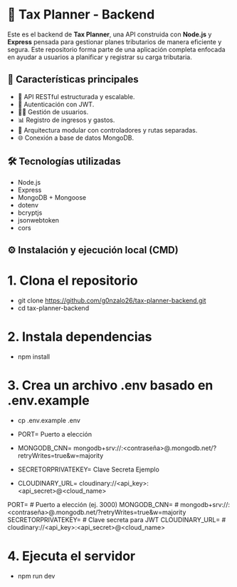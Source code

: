 # 🧾 Tax Planner - Backend

Este es el backend de **Tax Planner**, una API construida con **Node.js** y **Express** pensada para gestionar planes tributarios de manera eficiente y segura. 
Este repositorio forma parte de una aplicación completa enfocada en ayudar a usuarios a planificar y registrar su carga tributaria.

## 🚀 Características principales

- 📁 API RESTful estructurada y escalable.
- 🔐 Autenticación con JWT.
- 🧑‍💼 Gestión de usuarios.
- 📊 Registro de ingresos y gastos.
- 🔧 Arquitectura modular con controladores y rutas separadas.
- 🌐 Conexión a base de datos MongoDB.

## 🛠️ Tecnologías utilizadas

- Node.js
- Express
- MongoDB + Mongoose
- dotenv
- bcryptjs
- jsonwebtoken
- cors


## ⚙️ Instalación y ejecución local (CMD)

# 1. Clona el repositorio
- git clone https://github.com/g0nzalo26/tax-planner-backend.git
- cd tax-planner-backend

# 2. Instala dependencias
- npm install

# 3. Crea un archivo .env basado en .env.example
- cp .env.example .env

- PORT= Puerto a elección
- MONGODB_CNN= mongodb+srv://<usuario>:<contraseña>@<nombre-del-cluster>.mongodb.net/<nombre-de-tu-base-de-datos>?retryWrites=true&w=majority
- SECRETORPRIVATEKEY= Clave Secreta Ejemplo
- CLOUDINARY_URL= cloudinary://<api_key>:<api_secret>@<cloud_name>

PORT=             # Puerto a elección (ej. 3000)
MONGODB_CNN=      # mongodb+srv://<usuario>:<contraseña>@<cluster>.mongodb.net/<nombreBD>?retryWrites=true&w=majority
SECRETORPRIVATEKEY= # Clave secreta para JWT
CLOUDINARY_URL=   # cloudinary://<api_key>:<api_secret>@<cloud_name>


# 4. Ejecuta el servidor
- npm run dev

